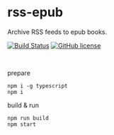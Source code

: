 # rss-epub
Archive RSS feeds to epub books.

[![Build Status](https://travis-ci.com/gonejack/rss-epub.svg?branch=master)](https://github.com/gonejack/rss-epub)
[![GitHub license](https://img.shields.io/github/license/gonejack/rss-epub.svg?color=blue)](LICENSE.md)

<br/>

prepare
```shell
npm i -g typescript
npm i
```

build & run
```shell
npm run build
npm start
```